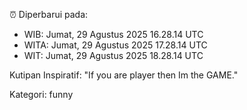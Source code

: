 ⏰ Diperbarui pada:
- WIB: Jumat, 29 Agustus 2025 16.28.14 UTC
- WITA: Jumat, 29 Agustus 2025 17.28.14 UTC
- WIT: Jumat, 29 Agustus 2025 18.28.14 UTC

Kutipan Inspiratif:
"If you are player then Im the GAME."


Kategori: funny


